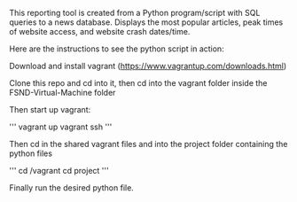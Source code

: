 This reporting tool is created from a Python program/script with SQL queries to a news database. Displays the most popular articles, peak times of website access, and website crash dates/time. 

Here are the instructions to see the python script in action:

Download and install vagrant (https://www.vagrantup.com/downloads.html)

Clone this repo and cd into it, then cd into the vagrant folder inside the FSND-Virtual-Machine folder 

Then start up vagrant: 

'''
vagrant up
vagrant ssh
'''

Then cd in the shared vagrant files and into the project folder containing the python files

'''
cd /vagrant
cd project
'''

Finally run the desired python file. 
